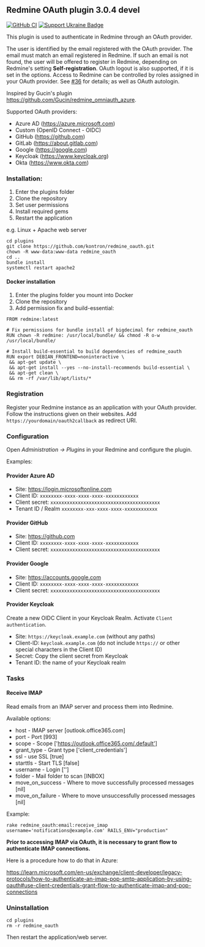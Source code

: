 ## Redmine OAuth plugin 3.0.4 devel

[![GitHub CI](https://github.com/kontron/redmine_oauth/actions/workflows/rubyonrails.yml/badge.svg?branch=main)](https://github.com/kontron/redmine_oauth/actions/workflows/rubyonrails.yml)
[![Support Ukraine Badge](https://bit.ly/support-ukraine-now)](https://github.com/support-ukraine/support-ukraine)

This plugin is used to authenticate in Redmine through an OAuth provider.

The user is identified by the email registered with the OAuth provider. The email must match an email registered
in Redmine. If such an email is not found, the user will be offered to register in Redmine, depending on Redmine's 
setting **Self-registration**. OAuth logout is also supported, if it is set in the options.
Access to Redmine can be controlled by roles assigned in your OAuth provider.
See [#36](https://github.com/kontron/redmine_oauth/issues/36#issuecomment-2348842432) for details; as well as OAuth 
autologin.

Inspired by Gucin's plugin https://github.com/Gucin/redmine_omniauth_azure.

Supported OAuth providers:
* Azure AD (https://azure.microsoft.com)
* Custom (OpenID Connect - OIDC)
* GitHub (https://github.com)
* GitLab (https://about.gitlab.com)
* Google (https://google.com)
* Keycloak (https://www.keycloak.org)
* Okta (https://www.okta.com)

### Installation:

1. Enter the plugins folder 
2. Clone the repository
3. Set user permissions
4. Install required gems
5. Restart the application

e.g. Linux + Apache web server

```shell 
cd plugins
git clone https://github.com/kontron/redmine_oauth.git
chown -R www-data:www-data redmine_oauth
cd ..
bundle install
systemctl restart apache2
```

#### Docker installation

1. Enter the plugins folder you mount into Docker
2. Clone the repository
3. Add permission fix and build-essential:
```
FROM redmine:latest

# Fix permissions for bundle install of bigdecimal for redmine_oauth
RUN chown -R redmine: /usr/local/bundle/ && chmod -R o-w /usr/local/bundle/

# Install build-essential to build dependencies of redmine_oauth
RUN export DEBIAN_FRONTEND=noninteractive \
 && apt-get update \
 && apt-get install --yes --no-install-recommends build-essential \
 && apt-get clean \
 && rm -rf /var/lib/apt/lists/*
```

### Registration

Register your Redmine instance as an application with your OAuth provider. Follow the instructions given on their 
websites. Add `https://yourdomain/oauth2callback` as redirect URI.

### Configuration

Open _Administration -> Plugins_ in your Redmine and configure the plugin.

Examples:

#### Provider Azure AD

* Site: https://login.microsoftonline.com
* Client ID: `xxxxxxxx-xxxx-xxxx-xxxx-xxxxxxxxxxxx`
* Client secret: `xxxxxxxxxxxxxxxxxxxxxxxxxxxxxxxxxxxxxxxx`
* Tenant ID / Realm `xxxxxxxx-xxx-xxxx-xxxx-xxxxxxxxxxxx`

#### Provider GitHub

* Site: https://github.com
* Client ID: `xxxxxxxx-xxxx-xxxx-xxxx-xxxxxxxxxxxx`
* Client secret: `xxxxxxxxxxxxxxxxxxxxxxxxxxxxxxxxxxxxxxxx`

#### Provider Google

* Site: https://accounts.google.com
* Client ID: `xxxxxxxx-xxxx-xxxx-xxxx-xxxxxxxxxxxx`
* Client secret: `xxxxxxxxxxxxxxxxxxxxxxxxxxxxxxxxxxxxxxxx`

#### Provider Keycloak

Create a new OIDC Client in your Keycloak Realm. Activate `Client authentication`.

* Site: `https://keycloak.example.com` (without any paths)
* Client-ID: `keycloak.example.com` (do not include `https://` or other special characters in the Client ID)
* Secret: Copy the client secret from Keycloak
* Tenant ID: the name of your Keycloak realm

### Tasks

#### Receive IMAP
Read emails from an IMAP server and process them into Redmine.

Available options:
* host - IMAP server [outlook.office365.com]
* port - Port [993]
* scope - Scope ['https://outlook.office365.com/.default']
* grant_type - Grant type ['client_credentials']
* ssl - use SSL [true]
* starttls - Start TLS [false]
* username - Login ['']     
* folder - Mail folder to scan [INBOX]
* move_on_success - Where to move successfully processed messages [nil]
* move_on_failure - Where to move unsuccessfully processed messages [nil]

Example:

```shell
rake redmine_oauth:email:receive_imap username='notifications@example.com' RAILS_ENV="production"
```

**Prior to accessing IMAP via OAuth, it is necessary to grant flow to authenticate IMAP connections.**

Here is a procedure how to do that in Azure:

https://learn.microsoft.com/en-us/exchange/client-developer/legacy-protocols/how-to-authenticate-an-imap-pop-smtp-application-by-using-oauth#use-client-credentials-grant-flow-to-authenticate-imap-and-pop-connections

### Uninstallation

```shell
cd plugins
rm -r redmine_oauth
```
Then restart the application/web server.
